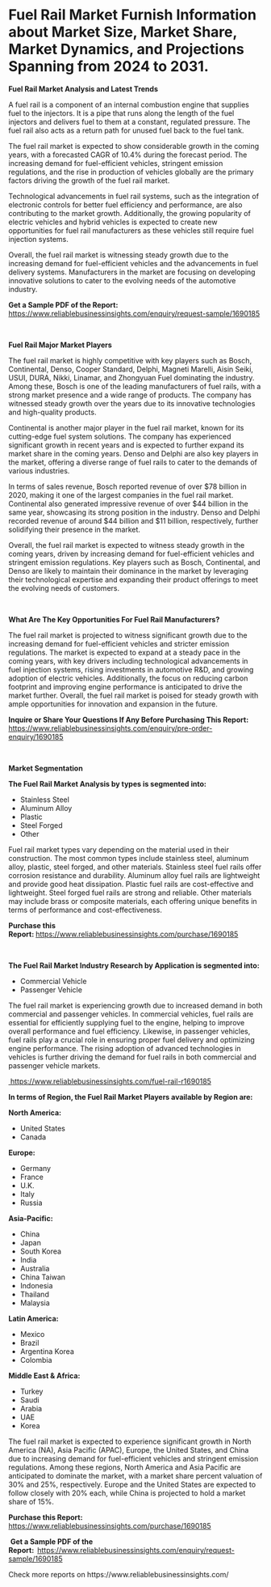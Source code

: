 <p><h1>Fuel Rail Market Furnish Information about Market Size, Market Share, Market Dynamics, and Projections Spanning from 2024 to 2031.</h1></p><p><strong>Fuel Rail Market Analysis and Latest Trends</strong></p>
<p><p>A fuel rail is a component of an internal combustion engine that supplies fuel to the injectors. It is a pipe that runs along the length of the fuel injectors and delivers fuel to them at a constant, regulated pressure. The fuel rail also acts as a return path for unused fuel back to the fuel tank.</p><p>The fuel rail market is expected to show considerable growth in the coming years, with a forecasted CAGR of 10.4% during the forecast period. The increasing demand for fuel-efficient vehicles, stringent emission regulations, and the rise in production of vehicles globally are the primary factors driving the growth of the fuel rail market.</p><p>Technological advancements in fuel rail systems, such as the integration of electronic controls for better fuel efficiency and performance, are also contributing to the market growth. Additionally, the growing popularity of electric vehicles and hybrid vehicles is expected to create new opportunities for fuel rail manufacturers as these vehicles still require fuel injection systems.</p><p>Overall, the fuel rail market is witnessing steady growth due to the increasing demand for fuel-efficient vehicles and the advancements in fuel delivery systems. Manufacturers in the market are focusing on developing innovative solutions to cater to the evolving needs of the automotive industry.</p></p>
<p><strong>Get a Sample PDF of the Report:&nbsp;</strong> <a href="https://www.reliablebusinessinsights.com/enquiry/request-sample/1690185">https://www.reliablebusinessinsights.com/enquiry/request-sample/1690185</a></p>
<p>&nbsp;</p>
<p><strong>Fuel Rail Major Market Players</strong></p>
<p><p>The fuel rail market is highly competitive with key players such as Bosch, Continental, Denso, Cooper Standard, Delphi, Magneti Marelli, Aisin Seiki, USUI, DURA, Nikki, Linamar, and Zhongyuan Fuel dominating the industry. Among these, Bosch is one of the leading manufacturers of fuel rails, with a strong market presence and a wide range of products. The company has witnessed steady growth over the years due to its innovative technologies and high-quality products.</p><p>Continental is another major player in the fuel rail market, known for its cutting-edge fuel system solutions. The company has experienced significant growth in recent years and is expected to further expand its market share in the coming years. Denso and Delphi are also key players in the market, offering a diverse range of fuel rails to cater to the demands of various industries.</p><p>In terms of sales revenue, Bosch reported revenue of over $78 billion in 2020, making it one of the largest companies in the fuel rail market. Continental also generated impressive revenue of over $44 billion in the same year, showcasing its strong position in the industry. Denso and Delphi recorded revenue of around $44 billion and $11 billion, respectively, further solidifying their presence in the market.</p><p>Overall, the fuel rail market is expected to witness steady growth in the coming years, driven by increasing demand for fuel-efficient vehicles and stringent emission regulations. Key players such as Bosch, Continental, and Denso are likely to maintain their dominance in the market by leveraging their technological expertise and expanding their product offerings to meet the evolving needs of customers.</p></p>
<p>&nbsp;</p>
<p><strong>What Are The Key Opportunities For Fuel Rail Manufacturers?</strong></p>
<p><p>The fuel rail market is projected to witness significant growth due to the increasing demand for fuel-efficient vehicles and stricter emission regulations. The market is expected to expand at a steady pace in the coming years, with key drivers including technological advancements in fuel injection systems, rising investments in automotive R&D, and growing adoption of electric vehicles. Additionally, the focus on reducing carbon footprint and improving engine performance is anticipated to drive the market further. Overall, the fuel rail market is poised for steady growth with ample opportunities for innovation and expansion in the future.</p></p>
<p><strong>Inquire or Share Your Questions If Any Before Purchasing This Report:</strong> <a href="https://www.reliablebusinessinsights.com/enquiry/pre-order-enquiry/1690185">https://www.reliablebusinessinsights.com/enquiry/pre-order-enquiry/1690185</a></p>
<p>&nbsp;</p>
<p><strong>Market Segmentation</strong></p>
<p><strong>The Fuel Rail Market Analysis by types is segmented into:</strong></p>
<p><ul><li>Stainless Steel</li><li>Aluminum Alloy</li><li>Plastic</li><li>Steel Forged</li><li>Other</li></ul></p>
<p><p>Fuel rail market types vary depending on the material used in their construction. The most common types include stainless steel, aluminum alloy, plastic, steel forged, and other materials. Stainless steel fuel rails offer corrosion resistance and durability. Aluminum alloy fuel rails are lightweight and provide good heat dissipation. Plastic fuel rails are cost-effective and lightweight. Steel forged fuel rails are strong and reliable. Other materials may include brass or composite materials, each offering unique benefits in terms of performance and cost-effectiveness.</p></p>
<p><strong>Purchase this Report:&nbsp;</strong><a href="https://www.reliablebusinessinsights.com/purchase/1690185">https://www.reliablebusinessinsights.com/purchase/1690185</a></p>
<p>&nbsp;</p>
<p><strong>The Fuel Rail Market Industry Research by Application is segmented into:</strong></p>
<p><ul><li>Commercial Vehicle</li><li>Passenger Vehicle</li></ul></p>
<p><p>The fuel rail market is experiencing growth due to increased demand in both commercial and passenger vehicles. In commercial vehicles, fuel rails are essential for efficiently supplying fuel to the engine, helping to improve overall performance and fuel efficiency. Likewise, in passenger vehicles, fuel rails play a crucial role in ensuring proper fuel delivery and optimizing engine performance. The rising adoption of advanced technologies in vehicles is further driving the demand for fuel rails in both commercial and passenger vehicle markets.</p></p>
<p><a href="https://www.reliablebusinessinsights.com/fuel-rail-r1690185">&nbsp;https://www.reliablebusinessinsights.com/fuel-rail-r1690185</a></p>
<p><strong>In terms of Region, the Fuel Rail Market Players available by Region are:</strong></p>
<p>
    <p> <strong> North America: </strong>
        <ul>
            <li>United States</li>
            <li>Canada</li>
        </ul>
        </p> 
    <p> <strong> Europe: </strong>
        <ul>
            <li>Germany</li>
            <li>France</li>
            <li>U.K.</li>
            <li>Italy</li>
            <li>Russia</li>
        </ul>
        </p> 
    <p> <strong> Asia-Pacific: </strong>
        <ul>
            <li>China</li>
            <li>Japan</li>
            <li>South Korea</li>
            <li>India</li>
            <li>Australia</li>
            <li>China Taiwan</li>
            <li>Indonesia</li>
            <li>Thailand</li>
            <li>Malaysia</li>
        </ul>
        </p> 
    <p> <strong> Latin America: </strong>
        <ul>
            <li>Mexico</li>
            <li>Brazil</li>
            <li>Argentina Korea</li>
            <li>Colombia</li>
        </ul>
        </p> 
    <p> <strong> Middle East & Africa: </strong>
        <ul>
            <li>Turkey</li>
            <li>Saudi</li>
            <li>Arabia</li>
            <li>UAE</li>
            <li>Korea</li>
        </ul>
    </p>
    </p>
<p><p>The fuel rail market is expected to experience significant growth in North America (NA), Asia Pacific (APAC), Europe, the United States, and China due to increasing demand for fuel-efficient vehicles and stringent emission regulations. Among these regions, North America and Asia Pacific are anticipated to dominate the market, with a market share percent valuation of 30% and 25%, respectively. Europe and the United States are expected to follow closely with 20% each, while China is projected to hold a market share of 15%.</p></p>
<p><strong>Purchase this Report: </strong><a href="https://www.reliablebusinessinsights.com/purchase/1690185">https://www.reliablebusinessinsights.com/purchase/1690185</a></p>
<p>&nbsp;<strong>Get a Sample PDF of the Report:&nbsp;&nbsp;</strong><a href="https://www.reliablebusinessinsights.com/enquiry/request-sample/1690185">https://www.reliablebusinessinsights.com/enquiry/request-sample/1690185</a></p>
<p><strong></strong></p>
<p>Check more reports on https://www.reliablebusinessinsights.com/</p>